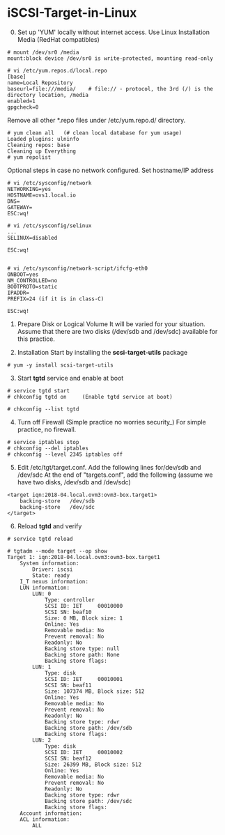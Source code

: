 # iSCSI-Target-in-Linux

0. Set up 'YUM' locally without internet access. Use Linux Installation Media (RedHat compatibles)
```console
# mount /dev/sr0 /media
mount:block device /dev/sr0 is write-protected, mounting read-only

# vi /etc/yum.repos.d/local.repo
[base]
name=Local Repository
baseurl=file:///media/    # file:// - protocol, the 3rd (/) is the directory location, /media
enabled=1
gpgcheck=0
```

Remove all other \*.repo files under /etc/yum.repo.d/ directory.
```console
# yum clean all   (# clean local database for yum usage)
Loaded plugins: ulninfo
Cleaning repos: base
Cleaning up Everything
# yum repolist
```
Optional steps in case no network configured.
Set hostname/IP address
```
# vi /etc/sysconfig/network
NETWORKING=yes
HOSTNAME=ovs1.local.io
DNS=
GATEWAY=
ESC:wq!

# vi /etc/sysconfig/selinux
...
SELINUX=disabled

ESC:wq!


# vi /etc/sysconfig/network-script/ifcfg-eth0
ONBOOT=yes
NM_CONTROLLED=no
BOOTPROTO=static
IPADDR=
PREFIX=24 (if it is in class-C)

ESC:wq!
```

1. Prepare Disk or Logical Volume
It will be varied for your situation. Assume that there are two disks (/dev/sdb and /dev/sdc) available for this practice.

2. Installation
Start by installing the __scsi-target-utils__ package
```
# yum -y install scsi-target-utils
```

3. Start __tgtd__ service and enable at boot
```Start tgtd
# service tgtd start
# chkconfig tgtd on     (Enable tgtd service at boot)

# chkconfig --list tgtd
```

4. Turn off Firewall (Simple practice no worries security_)
For simple practice, no firewall.
```Firewall
# service iptables stop
# chkconfig --del iptables
# chkconfig --level 2345 iptables off
```
5. Edit /etc/tgt/target.conf. Add the following lines for/dev/sdb and /dev/sdc
At the end of "targets.conf", add the following (assume we have two disks, /dev/sdb and /dev/sdc)
```
<target iqn:2018-04.local.ovm3:ovm3-box.target1>
	backing-store	/dev/sdb
	backing-store	/dev/sdc
</target>
```

6. Reload __tgtd__ and verify
```console
# service tgtd reload

# tgtadm --mode target --op show
Target 1: iqn:2018-04.local.ovm3:ovm3-box.target1
    System information:
        Driver: iscsi
        State: ready
    I_T nexus information:
    LUN information:
        LUN: 0
            Type: controller
            SCSI ID: IET     00010000
            SCSI SN: beaf10
            Size: 0 MB, Block size: 1
            Online: Yes
            Removable media: No
            Prevent removal: No
            Readonly: No
            Backing store type: null
            Backing store path: None
            Backing store flags:
        LUN: 1
            Type: disk
            SCSI ID: IET     00010001
            SCSI SN: beaf11
            Size: 107374 MB, Block size: 512
            Online: Yes
            Removable media: No
            Prevent removal: No
            Readonly: No
            Backing store type: rdwr
            Backing store path: /dev/sdb
            Backing store flags:
        LUN: 2
            Type: disk
            SCSI ID: IET     00010002
            SCSI SN: beaf12
            Size: 26399 MB, Block size: 512
            Online: Yes
            Removable media: No
            Prevent removal: No
            Readonly: No
            Backing store type: rdwr
            Backing store path: /dev/sdc
            Backing store flags:
    Account information:
    ACL information:
        ALL
```
